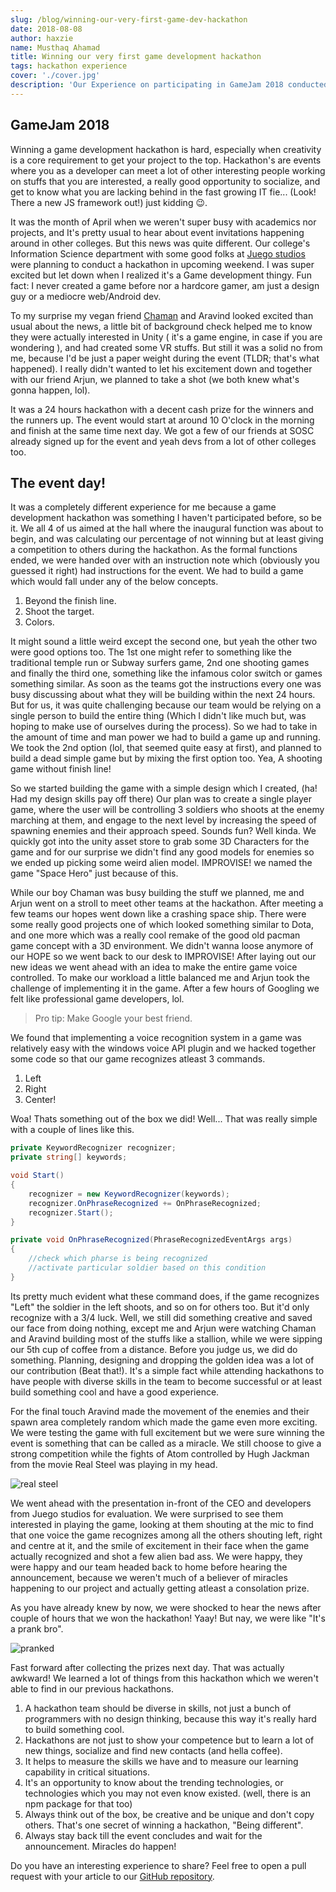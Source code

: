 ```yaml
---
slug: /blog/winning-our-very-first-game-dev-hackathon
date: 2018-08-08
author: haxzie
name: Musthaq Ahamad
title: Winning our very first game development hackathon
tags: hackathon experience
cover: './cover.jpg'
description: 'Our Experience on participating in GameJam 2018 conducted by Juego studios in Sahyadri College. If you are a beginner and want to participate in hackathons, this post has a good take away which can help you in your next hackathon.'
---
```


## GameJam 2018

Winning a game development hackathon is hard, especially when creativity is a core requirement to get your project to the top. Hackathon's are events where you as a developer can meet a lot of other interesting people working on stuffs that you are interested, a really good opportunity to socialize, and get to know what you are lacking behind in the fast growing IT fie... (Look! There a new JS framework out!) just kidding 😉.  

It was the month of April when we weren't super busy with academics nor projects, and It's pretty usual to hear about event invitations happening around in other colleges. But this news was quite different. Our college's Information Science department with some good folks at [Juego studios](https://www.juegostudio.com) were planning to conduct a hackathon in upcoming weekend. I was super excited but let down when I realized it's a Game development thingy. Fun fact: I never created a game before nor a hardcore gamer, am just a design guy or a mediocre web/Android dev.  

To my surprise my vegan friend [Chaman](https://github.com/chamak-k) and Aravind looked excited than usual about the news, a little bit of background check helped me to know they were actually interested in Unity ( it's a game engine, in case if you are wondering ), and had created some VR stuffs. But still it was a solid no from me, because I'd be just a paper weight during the event (TLDR; that's what happened). I really didn't wanted to let his excitement down and together with our friend Arjun, we planned to take a shot (we both knew what's gonna happen, lol).

It was a 24 hours hackathon with a decent cash prize for the winners and the runners up. The event would start at around 10 O'clock in the morning and finish at the same time next day. We got a few of our friends at SOSC already signed up for the event and yeah devs from a lot of other colleges too.

## The event day!
It was a completely different experience for me because a game development hackathon was something I haven't participated before, so be it. We all 4 of us aimed at the hall where the inaugural function was about to begin, and was calculating our percentage of not winning but at least giving a competition to others during the hackathon. As the formal functions ended, we were handed over with an instruction note which (obviously you guessed it right) had instructions for the event. We had to build a game which would fall under any of the below concepts.

1. Beyond the finish line.
2. Shoot the target.
3. Colors.

It might sound a little weird except the second one, but yeah the other two were good options too. The 1st one might refer to something like the traditional temple run or Subway surfers game, 2nd one shooting games and finally the third one, something like the infamous color switch or games something similar. As soon as the teams got the instructions every one was busy discussing about what they will be building within the next 24 hours. But for us, it was quite challenging because our team would be relying on a single person to build the entire thing (Which I didn't like much but, was hoping to make use of ourselves during the process). So we had to take in the amount of time and man power we had to build a game up and running. We took the 2nd option (lol, that seemed quite easy at first), and planned to build a dead simple game but by mixing the first option too. Yea, A shooting game without finish line!

So we started building the game with a simple design which I created, (ha! Had my design skills pay off there) Our plan was to create a single player game, where the user will be controlling 3 soldiers who shoots at the enemy marching at them, and engage to the next level by increasing the speed of spawning enemies and their approach speed. Sounds fun? Well kinda. We quickly got into the unity asset store to grab some 3D Characters for the game and for our surprise we didn't find any good models for enemies so we ended up picking some weird alien model. IMPROVISE! we named the game "Space Hero" just because of this.

While our boy Chaman was busy building the stuff we planned, me and Arjun went on a stroll to meet other teams at the hackathon. After meeting a few teams our hopes went down like a crashing space ship. There were some really good projects one of which looked something similar to Dota, and one more which was a really cool remake of the good old pacman game concept with a 3D environment. We didn't wanna loose anymore of our HOPE so we went back to our desk to IMPROVISE! After laying out our new ideas we went ahead with an idea to make the entire game voice controlled. To make our workload a little balanced me and Arjun took the challenge of implementing it in the game. After a few hours of Googling we felt like professional game developers, lol.
> Pro tip: Make Google your best friend.

We found that implementing a voice recognition system in a game was relatively easy with the windows voice API plugin and we hacked together some code so that our game recognizes atleast 3 commands.
1. Left
2. Right
3. Center!

Woa! Thats something out of the box we did! Well... That was really simple with a couple of lines like this.
```csharp
private KeywordRecognizer recognizer;
private string[] keywords;

void Start()
{
    recognizer = new KeywordRecognizer(keywords);
    recognizer.OnPhraseRecognized += OnPhraseRecognized;
    recognizer.Start();
}

private void OnPhraseRecognized(PhraseRecognizedEventArgs args)
{
    //check which pharse is being recognized
    //activate particular soldier based on this condition
}
```
Its pretty much evident what these command does, if the game recognizes "Left" the soldier in the left shoots, and so on for others too. But it'd only recognize with a 3/4 luck. Well, we still did something creative and saved our face from doing nothing, except me and Arjun were watching Chaman and Aravind building most of the stuffs like a stallion, while we were sipping our 5th cup of coffee from a distance. Before you judge us, we did do something. Planning, designing and dropping the golden idea was a lot of our contribution (Beat that!). It's a simple fact while attending hackathons to have people with diverse skills in the team to become successful or at least build something cool and have a good experience.

For the final touch Aravind made the movement of the enemies and their spawn area completely random which made the game even more exciting. We were testing the game with full excitement but we were sure winning the event is something that can be called as a miracle. We still choose to give a strong competition while the fights of Atom controlled by Hugh Jackman from the movie Real Steel was playing in my head.

![real steel](https://media.giphy.com/media/OQJffa3JkqDQY/giphy.gif)

We went ahead with the presentation in-front of the CEO and developers from Juego studios for evaluation. We were surprised to see them interested in playing the game, looking at them shouting at the mic to find that one voice the game recognizes among all the others shouting left, right and centre at it, and the smile of excitement in their face when the game actually recognized and shot a few alien bad ass. We were happy, they were happy and our team headed back to home before hearing the announcement, because we weren't much of a believer of miracles happening to our project and actually getting atleast a consolation prize.

As you have already knew by now, we were shocked to hear the news after couple of hours that we won the hackathon! Yaay! But nay, we were like "It's a prank bro".

![pranked](https://media.giphy.com/media/26xBI73gWquCBBCDe/giphy.gif)

Fast forward after collecting the prizes next day. That was actually awkward! We learned a lot of things from this hackathon which we weren't able to find in our previous hackathons.

1. A hackathon team should be diverse in skills, not just a bunch of programmers with no design thinking, because this way it's really hard to build something cool.
2. Hackathons are not just to show your competence but to learn a lot of new things, socialize and find new contacts (and hella coffee).
3. It helps to measure the skills we have and to measure our learning capability in critical situations.
4. It's an opportunity to know about the trending technologies, or technologies which you may not even know existed. (well, there is an npm package for that too)
5. Always think out of the box, be creative and be unique and don't copy others. That's one secret of winning a hackathon, "Being different".
6. Always stay back till the event concludes and wait for the announcement. Miracles do happen!

Do you have an interesting experience to share? Feel free to open a pull request with your article to our [GitHub repository](https://github.com/haxzie/sosc-website). 
